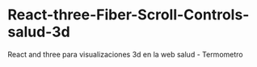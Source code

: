 # React-three-Fiber-Scroll-Controls-salud-3d
React and three para visualizaciones 3d en la web salud - Termometro
